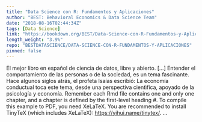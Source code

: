 ```yaml
---
title: "Data Science con R: Fundamentos y Aplicaciones"
author: "BEST: Behavioral Economics & Data Science Team"
date: "2018-08-16T02:44:34Z"
tags: [Data Science]
link: "https://bookdown.org/BEST/Data-Science-con-R-Fundamentos-y-Aplicaciones/"
length_weight: "3.9%"
repo: "BESTDATASCIENCE/DATA-SCIENCE-CON-R-FUNDAMENTOS-Y-APLICACIONES"
pinned: false
---
```


El mejor libro en español de ciencia de datos, libre y abierto. [...] Entender el comportamiento de las personas o de la sociedad, es un tema fascinante. Hace algunos siglos atrás, el profeta Isaías escribió: La economía conductual toca este tema, desde una perspectiva cientìfica, apoyado de la psicología y economía. Remember each Rmd file contains one and only one chapter, and a chapter is defined by the first-level heading #. To compile this example to PDF, you need XeLaTeX. You are recommended to install TinyTeX (which includes XeLaTeX): https://yihui.name/tinytex/. ...

